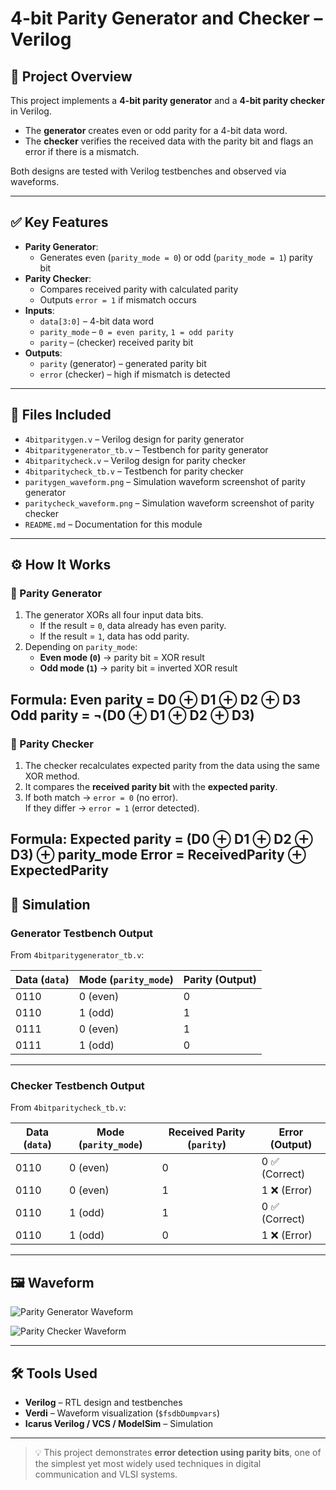 # 4-bit Parity Generator and Checker – Verilog

## 🧠 Project Overview
This project implements a **4-bit parity generator** and a **4-bit parity checker** in Verilog.  
- The **generator** creates even or odd parity for a 4-bit data word.  
- The **checker** verifies the received data with the parity bit and flags an error if there is a mismatch.  

Both designs are tested with Verilog testbenches and observed via waveforms.

---

## ✅ Key Features
- **Parity Generator**:
  - Generates even (`parity_mode = 0`) or odd (`parity_mode = 1`) parity bit
- **Parity Checker**:
  - Compares received parity with calculated parity
  - Outputs `error = 1` if mismatch occurs
- **Inputs**:
  - `data[3:0]` – 4-bit data word
  - `parity_mode` – `0 = even parity`, `1 = odd parity`
  - `parity` – (checker) received parity bit
- **Outputs**:
  - `parity` (generator) – generated parity bit
  - `error` (checker) – high if mismatch is detected

---

## 📂 Files Included
- `4bitparitygen.v` – Verilog design for parity generator  
- `4bitparitygenerator_tb.v` – Testbench for parity generator  
- `4bitparitycheck.v` – Verilog design for parity checker  
- `4bitparitycheck_tb.v` – Testbench for parity checker  
- `paritygen_waveform.png` – Simulation waveform screenshot of parity generator
- `paritycheck_waveform.png` – Simulation waveform screenshot of parity checker
- `README.md` – Documentation for this module  

---

## ⚙️ How It Works

### 🔹 Parity Generator
1. The generator XORs all four input data bits.  
   - If the result = `0`, data already has even parity.  
   - If the result = `1`, data has odd parity.  
2. Depending on `parity_mode`:
   - **Even mode (`0`)** → parity bit = XOR result  
   - **Odd mode (`1`)** → parity bit = inverted XOR result  

Formula:  Even parity = D0 ⊕ D1 ⊕ D2 ⊕ D3 
    Odd parity  = ¬(D0 ⊕ D1 ⊕ D2 ⊕ D3)
---

### 🔹 Parity Checker
1. The checker recalculates expected parity from the data using the same XOR method.  
2. It compares the **received parity bit** with the **expected parity**.  
3. If both match → `error = 0` (no error).  
   If they differ → `error = 1` (error detected).  

Formula:  Expected parity = (D0 ⊕ D1 ⊕ D2 ⊕ D3) ⊕ parity_mode
    Error = ReceivedParity ⊕ ExpectedParity
---

## 🔗 Simulation

### Generator Testbench Output
From `4bitparitygenerator_tb.v`:

| Data (`data`) | Mode (`parity_mode`) | Parity (Output) |
|---------------|-----------------------|-----------------|
| 0110          | 0 (even)             | 0 |
| 0110          | 1 (odd)              | 1 |
| 0111          | 0 (even)             | 1 |
| 0111          | 1 (odd)              | 0 |

---

### Checker Testbench Output
From `4bitparitycheck_tb.v`:

| Data (`data`) | Mode (`parity_mode`) | Received Parity (`parity`) | Error (Output) |
|---------------|-----------------------|----------------------------|----------------|
| 0110          | 0 (even)             | 0                          | 0 ✅ (Correct) |
| 0110          | 0 (even)             | 1                          | 1 ❌ (Error)   |
| 0110          | 1 (odd)              | 1                          | 0 ✅ (Correct) |
| 0110          | 1 (odd)              | 0                          | 1 ❌ (Error)   |

---

## 🖼 Waveform
![Parity Generator Waveform](paritygen_waveform.png)

![Parity Checker Waveform](paritycheck_waveform.png)

---

## 🛠 Tools Used
- **Verilog** – RTL design and testbenches  
- **Verdi** – Waveform visualization (`$fsdbDumpvars`)  
- **Icarus Verilog / VCS / ModelSim** – Simulation  

---

> 💡 This project demonstrates **error detection using parity bits**, one of the simplest yet most widely used techniques in digital communication and VLSI systems.
